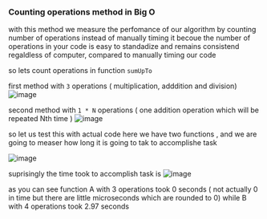 ### Counting operations method in Big O
with this method we measure the perfomance of our algorithm by counting number of operations instead of manually timing it 
becoue the number of operations in your code is easy to standadize and remains consistend regaldless of computer, compared to manually timing our code

so lets count operations in function `sumUpTo`

first method with `3` operations ( multiplication, adddition and division)
![image](https://user-images.githubusercontent.com/60586899/117758208-dc065700-b221-11eb-8836-548d4826ba30.png)

second method with `1 * N` operations ( one addition operation which will be repeated Nth time )
![image](https://user-images.githubusercontent.com/60586899/117758342-2982c400-b222-11eb-9549-abdd85a781a4.png)


so let us test this with actual code
here we have two functions , and we are going to measer how long it is going to tak to accomplishe task 

![image](https://user-images.githubusercontent.com/60586899/117758902-250adb00-b223-11eb-954a-26f9ba6b3f7c.png)

suprisingly the time took to accomplish task is 
![image](https://user-images.githubusercontent.com/60586899/117759013-52578900-b223-11eb-910e-97ac0d8a9e10.png)


as you can see function A with 3 operations took 0 seconds ( not actually 0 in time but there are little microseconds which are rounded to 0) while B with 4 operations took 2.97 seconds
